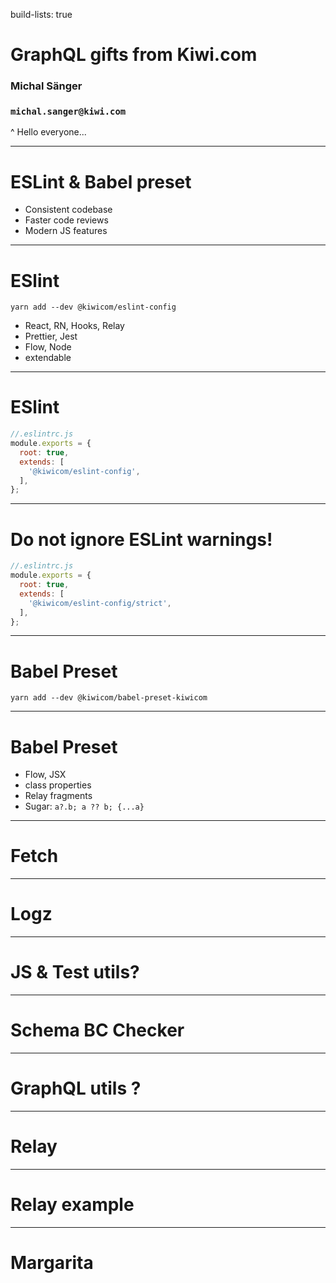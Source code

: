 build-lists: true

# GraphQL gifts from Kiwi.com

### Michal Sänger

### `michal.sanger@kiwi.com`

^
Hello everyone...

---

# ESLint & Babel preset

- Consistent codebase
- Faster code reviews
- Modern JS features

---

# ESlint

`yarn add --dev @kiwicom/eslint-config`

- React, RN, Hooks, Relay
- Prettier, Jest
- Flow, Node
- extendable

---

# ESlint

```js
//.eslintrc.js
module.exports = {
  root: true,
  extends: [
    '@kiwicom/eslint-config',
  ],
};
```

---

# Do not ignore ESLint warnings!

```js
//.eslintrc.js
module.exports = {
  root: true,
  extends: [
    '@kiwicom/eslint-config/strict',
  ],
};
```
---

# Babel Preset

`yarn add --dev @kiwicom/babel-preset-kiwicom`

---

# Babel Preset

- Flow, JSX
- class properties
- Relay fragments
- Sugar: `a?.b; a ?? b; {...a}`

---

# Fetch

---

# Logz

---

# JS & Test utils?

---

# Schema BC Checker

---

# GraphQL utils ?

---

# Relay

---

# Relay example

---

# Margarita
